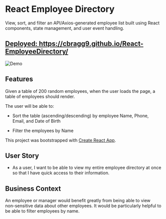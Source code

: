 # React Employee Directory
View, sort, and filter an API/Axios-generated employee list built using React components, state management, and user event handling.  

## <a href="https://cbragg9.github.io/React-EmployeeDirectory/" target="_blank">Deployed: https://cbragg9.github.io/React-EmployeeDirectory/</a>

![Demo](https://media.giphy.com/media/h5L8qBkYKfXy9Iv3Cg/giphy.gif)

## Features

Given a table of 200 random employees, when the user loads the page, a table of employees should render.

The user will be able to:

- Sort the table (ascending/descending) by employee Name, Phone, Email, and Date of Birth 

- Filter the employees by Name

This project was bootstrapped with [Create React App](https://github.com/facebook/create-react-app).

## User Story

- As a user, I want to be able to view my entire employee directory at once so that I have quick access to their information.  

## Business Context

An employee or manager would benefit greatly from being able to view non-sensitive data about other employees. It would be particularly helpful to be able to filter employees by name.  

